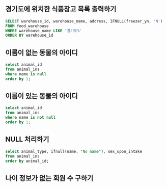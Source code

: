 ## 경기도에 위치한 식품창고 목록 출력하기
```sql
SELECT warehouse_id, warehouse_name, address, IFNULL(freezer_yn, 'N')
FROM food_warehouse
WHERE warehouse_name LIKE '경기도%'
ORDER BY warehouse_id
```
## 이름이 없는 동물의 아이디
```sql
select animal_id
from animal_ins 
where name is null
order by 1;
```
## 이름이 있는 동물의 아이디
```sql
select animal_id
from animal_ins 
where name is not null
order by 1;
```
## NULL 처리하기
```sql
select animal_type, ifnull(name, "No name"), sex_upon_intake
from animal_ins 
order by animal_id;
```
## 나이 정보가 없는 회원 수 구하기
```sql
```
